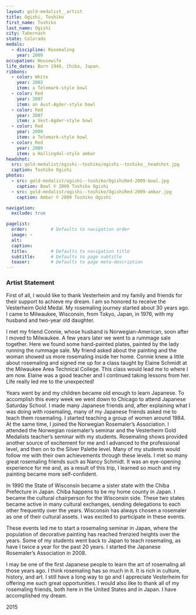 ```yaml
---
layout: gold-medalist__artist
title: Ogishi, Toshiko
first_name: Toshiko
last_name: Ogishi
city: Tabernash
state: Colorado
medals: 
  - discipline: Rosemaling
    year: 2009
occupation: Housewife
life_dates: Born 1946, Chiba, Japan.
ribbons:
  - color: White
    year: 2003
    item: a Telemark-style bowl
  - color: Red
    year: 2007
    item: an Aust-Agder-style bowl
  - color: Red
    year: 2007
    item: a Vest-Agder-style bowl
  - color: Red 
    year: 2009
    item: a Telemark-style bowl
  - color: Red
    year: 2009
    item: a Hallingdal-style ambar
headshot:
  src: gold-medalist/ogishi--toshiko/ogishi--toshiko__headshot.jpg
  caption: Toshiko Ogishi
photos:
  - src: gold-medalist/ogishi--toshiko/OgishiRed-2009-bowl.jpg
    caption: Bowl © 2009 Toshiko Ogishi
  - src: gold-medalist/ogishi--toshiko/OgishiRed-2009-ambar.jpg
    caption: Ambar © 2009 Toshiko Ogishi

navigation:
  exclude: true

pagelist:
  order:         # Defaults to navigation order  
  image: ~
  alt:
  caption:
  title:         # Defaults to navigation title
  subtitle:      # Defaults to page subtitle
  teaser:        # Defaults to page meta-description  
---
```

### Artist Statement

First of all, I would like to thank Vesterheim and my family and friends for their support to achieve my dream. I am so honored to receive the Vesterheim Gold Medal. My rosemaling journey started about 30 years ago. I came to Milwaukee, Wisconsin, from Tokyo, Japan, in 1976, with my husband and two-year old daughter. 

I met my friend Connie, whose husband is Norwegian-American, soon after I moved to Milwaukee. A few years later we went to a rummage sale together. Here we found some hand-painted plates, painted by the lady running the rummage sale. My friend asked about the painting and the woman showed us more rosemaling inside her home. Connie knew a little about rosemaling and signed me up for a class taught by Elaine Schmidt at the Milwaukee Area Technical College. This class would lead me to where I am now. Elaine was a good teacher and I continued taking lessons from her. Life really led me to the unexpected! 

Years went by and my children became old enough to learn Japanese. To accomplish this every week we went down to Chicago to attend Japanese Saturday School. I made many Japanese friends and, after explaining what I was doing with rosemaling, many of my Japanese friends asked me to teach them rosemaling. I started teaching a group of women around 1984. At the same time, I joined the Norwegian Rosemaler’s Association. I attended the Norwegian rosemaler’s seminar and the Vesterheim Gold Medalists teacher’s seminar with my students. Rosemaling shows provided another source of excitement for me and I advanced to the professional level, and then on to the Silver Palette level. Many of my students would follow me with their own achievements through these levels. I met so many great rosemaling friends such as Nancy Schmidt. It was an eye-opening experience for me and, as a result of this trip, I learned so much and my painting became more self-confident. 

In 1990 the State of Wisconsin became a sister state with the Chiba Prefecture in Japan. Chiba happens to be my home county in Japan. I became the cultural chairperson for the Wisconsin side. These two states became active in many cultural exchanges, sending delegations to each other frequently over the years. Wisconsin has always chosen a rosemaler as one of their cultural assets. I was excited to participate in these events.

These events led me to start a rosemaling seminar in Japan, where the population of decorative painting has reached frenzied heights over the years. Some of my students went back to Japan to teach rosemaling, as have I twice a year for the past 20 years. I started the Japanese Rosemaler’s Association in 2008.

I may be one of the first Japanese people to learn the art of rosemaling all those years ago. I think rosemaling has so much in it. It is rich in culture, history, and art. I still have a long way to go and I appreciate Vesterheim for offering me such great opportunities. I would also like to thank all of my rosemaling friends, both here in the United States and in Japan. I have accomplished my dream. 

2015